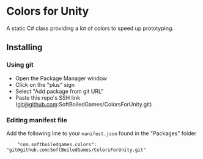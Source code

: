 # Colors for Unity

A static C# class providing a lot of colors to speed up prototyping.

## Installing

### Using git

- Open the Package Manager window
- Click on the "plus" sign
- Select "Add package from git URL"
- Paste this repo's SSH link (git@github.com:SoftBoiledGames/ColorsForUnity.git)

### Editing manifest file

Add the following line to your `manifest.json` found in the "Packages" folder

`    "com.softboiledgames.colors": "git@github.com:SoftBoiledGames/ColorsForUnity.git"`
